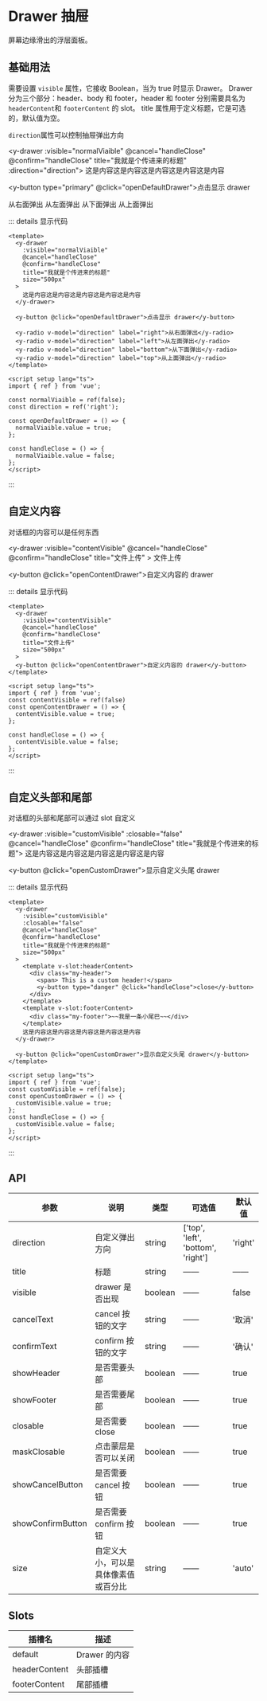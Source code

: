 # Drawer 抽屉

屏幕边缘滑出的浮层面板。

## 基础用法

需要设置 `visible` 属性，它接收 Boolean，当为 true 时显示 Drawer。 Drawer 分为三个部分：header、body 和 footer，header 和 footer 分别需要具名为`headerContent`和 `footerContent` 的 slot。 title 属性用于定义标题，它是可选的，默认值为空。

`direction`属性可以控制抽屉弹出方向

<y-drawer :visible="normalViaible" @cancel="handleClose" @confirm="handleClose" title="我就是个传进来的标题" :direction="direction">
这是内容这是内容这是内容这是内容这是内容
</y-drawer>

<y-button type="primary" @click="openDefaultDrawer">点击显示 drawer</y-button>

<y-radio v-model="direction" label="right">从右面弹出</y-radio>
<y-radio v-model="direction" label="left">从左面弹出</y-radio>
<y-radio v-model="direction" label="bottom">从下面弹出</y-radio>
<y-radio v-model="direction" label="top">从上面弹出</y-radio>

::: details 显示代码

```vue
<template>
  <y-drawer
    :visible="normalViaible"
    @cancel="handleClose"
    @confirm="handleClose"
    title="我就是个传进来的标题"
    size="500px"
  >
    这是内容这是内容这是内容这是内容这是内容
  </y-drawer>

  <y-button @click="openDefaultDrawer">点击显示 drawer</y-button>

  <y-radio v-model="direction" label="right">从右面弹出</y-radio>
  <y-radio v-model="direction" label="left">从左面弹出</y-radio>
  <y-radio v-model="direction" label="bottom">从下面弹出</y-radio>
  <y-radio v-model="direction" label="top">从上面弹出</y-radio>
</template>

<script setup lang="ts">
import { ref } from 'vue';

const normalViaible = ref(false);
const direction = ref('right');

const openDefaultDrawer = () => {
  normalViaible.value = true;
};

const handleClose = () => {
  normalViaible.value = false;
};
</script>
```

:::

## 自定义内容

对话框的内容可以是任何东西

<y-drawer :visible="contentVisible" @cancel="handleClose" @confirm="handleClose" title="文件上传" >
<y-upload  drag>
<y-button type="primary" size="small">文件上传</y-button>
</y-upload>
</y-drawer>

<y-button @click="openContentDrawer">自定义内容的 drawer</y-button>

::: details 显示代码

```vue
<template>
  <y-drawer
    :visible="contentVisible"
    @cancel="handleClose"
    @confirm="handleClose"
    title="文件上传"
    size="500px"
  >
  <y-button @click="openContentDrawer">自定义内容的 drawer</y-button>
</template>

<script setup lang="ts">
import { ref } from 'vue';
const contentVisible = ref(false)
const openContentDrawer = () => {
  contentVisible.value = true;
};

const handleClose = () => {
  contentVisible.value = false;
};
</script>
```

:::

## 自定义头部和尾部

对话框的头部和尾部可以通过 slot 自定义

<y-drawer :visible="customVisible" :closable="false" @cancel="handleClose" @confirm="handleClose" title="我就是个传进来的标题">
<template v-slot:headerContent>

<div class="my-header">
<span> This is a custom header!</span>
   <y-button type="danger" @click="handleClose">close</y-button>
</div>
</template>
<template v-slot:footerContent>
<div class="my-footer">
~~我是一条小尾巴~~
</div>
</template>
这是内容这是内容这是内容这是内容这是内容
</y-drawer>

<y-button @click="openCustomDrawer">显示自定义头尾 drawer</y-button>

::: details 显示代码

```vue
<template>
  <y-drawer
    :visible="customVisible"
    :closable="false"
    @cancel="handleClose"
    @confirm="handleClose"
    title="我就是个传进来的标题"
    size="500px"
  >
    <template v-slot:headerContent>
      <div class="my-header">
        <span> This is a custom header!</span>
        <y-button type="danger" @click="handleClose">close</y-button>
      </div>
    </template>
    <template v-slot:footerContent>
      <div class="my-footer">~~我是一条小尾巴~~</div>
    </template>
    这是内容这是内容这是内容这是内容这是内容
  </y-drawer>

  <y-button @click="openCustomDrawer">显示自定义头尾 drawer</y-button>
</template>

<script setup lang="ts">
import { ref } from 'vue';
const customVisible = ref(false);
const openCustomDrawer = () => {
  customVisible.value = true;
};
const handleClose = () => {
  customVisible.value = false;
};
</script>
```

:::

## API

| 参数              | 说明                                 | 类型    | 可选值                             | 默认值  |
| ----------------- | ------------------------------------ | ------- | ---------------------------------- | ------- |
| direction         | 自定义弹出方向                       | string  | ['top', 'left', 'bottom', 'right'] | 'right' |
| title             | 标题                                 | string  | ——                                 | ——      |
| visible           | drawer 是否出现                      | boolean | ——                                 | false   |
| cancelText        | cancel 按钮的文字                    | string  | ——                                 | '取消'  |
| confirmText       | confirm 按钮的文字                   | string  | ——                                 | '确认'  |
| showHeader        | 是否需要头部                         | boolean | ——                                 | true    |
| showFooter        | 是否需要尾部                         | boolean | ——                                 | true    |
| closable          | 是否需要 close                       | boolean | ——                                 | true    |
| maskClosable      | 点击蒙层是否可以关闭                 | boolean | ——                                 | true    |
| showCancelButton  | 是否需要 cancel 按钮                 | boolean | ——                                 | true    |
| showConfirmButton | 是否需要 confirm 按钮                | boolean | ——                                 | true    |
| size              | 自定义大小，可以是具体像素值或百分比 | string  | ——                                 | 'auto'  |

## Slots

| 插槽名        | 描述          |
| ------------- | ------------- |
| default       | Drawer 的内容 |
| headerContent | 头部插槽      |
| footerContent | 尾部插槽      |

<script setup lang="ts">
  import { ref } from "vue";
  const direction = ref('right');
  const normalViaible = ref(false);
  const contentVisible = ref(false)
  const customVisible = ref(false)

  const openDefaultDrawer = () => {
    normalViaible.value = true;
  };
  const openContentDrawer=()=>{
    contentVisible.value = true
  }
  const openCustomDrawer=()=>{
    customVisible.value = true
  }
  const handleClose = () => {
    normalViaible.value = false
    contentVisible.value = false
    customVisible.value = false
  };
</script>
<style scope>
  .my-header{
    width: 100%;
    display: flex;
    justify-content: space-between;
    align-items: center;
    font-size:20px;
    font-weight:'bold';
  }
  .my-footer{
    padding:20px;
    text-align:center;
  }
  .y-button{
    margin-right:10px;
  }
</style>
